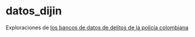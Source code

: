 # datos_dijin
Exploraciones de [los bancos de datos de delitos de la policía colombiana](http://www.policia.gov.co/imagenes_ponal/dijin/observatorio/cicri/cifras.html)
